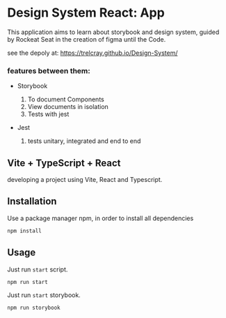 # Design System React: App

This application aims to learn about storybook and design system, guided by Rockeat Seat in the creation of figma until the Code.

see the depoly at: https://trelcray.github.io/Design-System/

### features between them:

- Storybook
    1. To document Components
    2. View documents in isolation
    3. Tests with jest

- Jest
    1. tests unitary, integrated and end to end

## Vite + TypeScript + React

developing a project using Vite, React and Typescript.

## Installation

Use a package manager npm, in order to install all dependencies

```bash
npm install
```

## Usage

Just run `start` script.

```bash
npm run start
```

Just run `start` storybook.

```bash
npm run storybook
```
